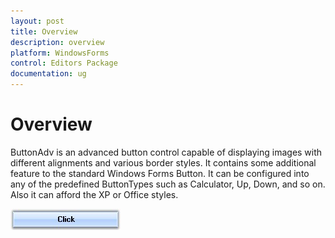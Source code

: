 ```yaml
---
layout: post
title: Overview
description: overview
platform: WindowsForms
control: Editors Package
documentation: ug
---
```


# Overview

ButtonAdv is an advanced button control capable of displaying  images with different alignments and various border styles. It contains some additional feature to the standard Windows Forms Button. It can be configured into any of the predefined ButtonTypes such as Calculator, Up, Down, and so on. Also it can afford the XP or Office styles.

![](Overview_images/Overview_img56.jpeg)



